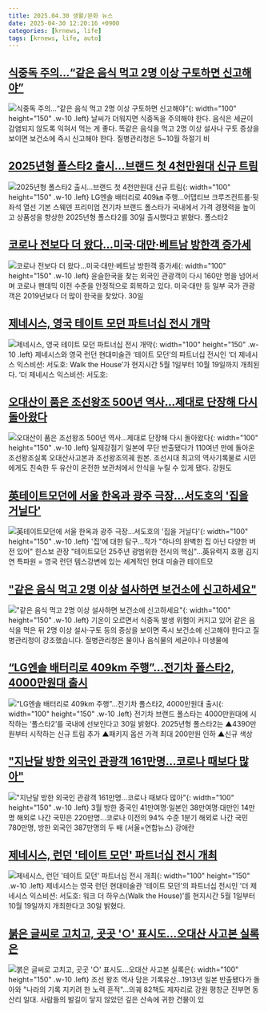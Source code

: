 ```yaml
---
title: 2025.04.30 생활/문화 뉴스
date: 2025-04-30 12:20:16 +0900
categories: [krnews, life]
tags: [krnews, life, auto]
---
```

## [식중독 주의…“같은 음식 먹고 2명 이상 구토하면 신고해야”](https://n.news.naver.com/mnews/article/366/0001073499)

![식중독 주의…“같은 음식 먹고 2명 이상 구토하면 신고해야”](https://mimgnews.pstatic.net/image/origin/366/2025/04/30/1073499.jpg?type=nf220_150){: width="100" height="150" .w-10 .left}
날씨가 더워지면 식중독을 주의해야 한다. 음식은 세균이 감염되지 않도록 익혀서 먹는 게 좋다. 똑같은 음식을 먹고 2명 이상 설사나 구토 증상을 보이면 보건소에 즉시 신고해야 한다. 질병관리청은 5~10월 하절기 비

## [2025년형 폴스타2 출시…브랜드 첫 4천만원대 신규 트림](https://n.news.naver.com/mnews/article/001/0015360433)

![2025년형 폴스타2 출시…브랜드 첫 4천만원대 신규 트림](https://mimgnews.pstatic.net/image/origin/001/2025/04/30/15360433.jpg?type=nf220_150){: width="100" height="150" .w-10 .left}
LG엔솔 배터리로 409㎞ 주행…어댑티브 크루즈컨트롤·뒷좌석 열선 기본 스웨덴 프리미엄 전기차 브랜드 폴스타가 국내에서 가격 경쟁력을 높이고 상품성을 향상한 2025년형 폴스타2를 30일 출시했다고 밝혔다. 폴스타2

## [코로나 전보다 더 왔다…미국·대만·베트남 방한객 증가세](https://n.news.naver.com/mnews/article/421/0008223381)

![코로나 전보다 더 왔다…미국·대만·베트남 방한객 증가세](https://mimgnews.pstatic.net/image/origin/421/2025/04/30/8223381.jpg?type=nf220_150){: width="100" height="150" .w-10 .left}
윤슬한국을 찾는 외국인 관광객이 다시 160만 명을 넘어서며 코로나 팬데믹 이전 수준을 안정적으로 회복하고 있다. 미국·대만 등 일부 국가 관광객은 2019년보다 더 많이 한국을 찾았다. 30일

## [제네시스, 영국 테이트 모던 파트너십 전시 개막](https://n.news.naver.com/mnews/article/018/0006001690)

![제네시스, 영국 테이트 모던 파트너십 전시 개막](https://mimgnews.pstatic.net/image/origin/018/2025/04/30/6001690.jpg?type=nf220_150){: width="100" height="150" .w-10 .left}
제네시스와 영국 런던 현대미술관 ‘테이트 모던’의 파트너십 전시인 ‘더 제네시스 익스비션: 서도호: Walk the House’가 현지시간 5월 1일부터 10월 19일까지 개최된다. ‘더 제네시스 익스비션: 서도호:

## [오대산이 품은 조선왕조 500년 역사…제대로 단장해  다시 돌아왔다](https://n.news.naver.com/mnews/article/028/0002743488)

![오대산이 품은 조선왕조 500년 역사…제대로 단장해  다시 돌아왔다](https://mimgnews.pstatic.net/image/origin/028/2025/04/30/2743488.jpg?type=nf220_150){: width="100" height="150" .w-10 .left}
일제강점기 일본에 무단 반출됐다가 110여년 만에 돌아온 조선왕조실록 오대산사고본과 조선왕조의궤 원본. 조선시대 최고의 역사기록물로 시민에게도 친숙한 두 유산이 온전한 보관처에서 안식을 누릴 수 있게 됐다. 강원도

## [英테이트모던에 서울 한옥과 광주 극장…서도호의 '집을 거닐다'](https://n.news.naver.com/mnews/article/001/0015360295)

![英테이트모던에 서울 한옥과 광주 극장…서도호의 '집을 거닐다'](https://mimgnews.pstatic.net/image/origin/001/2025/04/30/15360295.jpg?type=nf220_150){: width="100" height="150" .w-10 .left}
'집'에 대한 탐구…작가 "하나의 완벽한 집 아닌 다양한 버전 있어" 힌스보 관장 "테이트모던 25주년 광범위한 전시의 핵심"…英유력지 호평 김지연 특파원 = 영국 런던 템스강변에 있는 세계적인 현대 미술관 테이트모

## ["같은 음식 먹고 2명 이상 설사하면 보건소에 신고하세요"](https://n.news.naver.com/mnews/article/055/0001253987)

!["같은 음식 먹고 2명 이상 설사하면 보건소에 신고하세요"](https://mimgnews.pstatic.net/image/origin/055/2025/04/30/1253987.jpg?type=nf220_150){: width="100" height="150" .w-10 .left}
기온이 오르면서 식중독 발생 위험이 커지고 있어 같은 음식을 먹은 뒤 2명 이상 설사·구토 등의 증상을 보이면 즉시 보건소에 신고해야 한다고 질병관리청이 강조했습니다. 질병관리청은 물이나 음식물의 세균이나 미생물에

## [“LG엔솔 배터리로 409km 주행”…전기차 폴스타2, 4000만원대 출시](https://n.news.naver.com/mnews/article/009/0005485045)

![“LG엔솔 배터리로 409km 주행”…전기차 폴스타2, 4000만원대 출시](https://mimgnews.pstatic.net/image/origin/009/2025/04/30/5485045.jpg?type=nf220_150){: width="100" height="150" .w-10 .left}
전기차 브랜드 폴스타는 4000만원대에 시작하는 ‘폴스타2’를 국내에 선보인다고 30일 밝혔다. 2025년형 폴스타2는 ▲4390만원부터 시작하는 신규 트림 추가 ▲패키지 옵션 가격 최대 200만원 인하 ▲신규 색상

## ["지난달 방한 외국인 관광객 161만명…코로나 때보다 많아"](https://n.news.naver.com/mnews/article/001/0015361161)

!["지난달 방한 외국인 관광객 161만명…코로나 때보다 많아"](https://mimgnews.pstatic.net/image/origin/001/2025/04/30/15361161.jpg?type=nf220_150){: width="100" height="150" .w-10 .left}
3월 방한 중국인 41만여명·일본인 38만여명·대만인 14만명 해외로 나간 국민은 220만명…코로나 이전의 94% 수준 1분기 해외로 나간 국민 780만명, 방한 외국인 387만명의 두 배 (서울=연합뉴스) 강애란

## [제네시스, 런던 '테이트 모던' 파트너십 전시 개최](https://n.news.naver.com/mnews/article/277/0005585932)

![제네시스, 런던 '테이트 모던' 파트너십 전시 개최](https://mimgnews.pstatic.net/image/origin/277/2025/04/30/5585932.jpg?type=nf220_150){: width="100" height="150" .w-10 .left}
제네시스는 영국 런던 현대미술관 '테이트 모던'의 파트너십 전시인 '더 제네시스 익스비션: 서도호: 워크 더 하우스(Walk the House)'를 현지시간 5월 1일부터 10월 19일까지 개최한다고 30일 밝혔다.

## [붉은 글씨로 고치고, 곳곳 '○' 표시도…오대산 사고본 실록은](https://n.news.naver.com/mnews/article/001/0015360793)

![붉은 글씨로 고치고, 곳곳 '○' 표시도…오대산 사고본 실록은](https://mimgnews.pstatic.net/image/origin/001/2025/04/30/15360793.jpg?type=nf220_150){: width="100" height="150" .w-10 .left}
조선 왕조 역사 담은 기록유산…1913년 일본 반출됐다가 돌아와 "나라의 기록 지키려 한 노력 흔적"…의궤 82책도 제자리로 강원 평창군 진부면 동산리 일대. 사람들의 발길이 닿지 않았던 깊은 산속에 귀한 건물이 있

